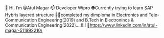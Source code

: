 👋 Hi, I’m @Atul Magar
📫 Developer Wipro
👽Currently trying to learn SAP Hybris layered structure
👨‍🎓completed my dimploma in Electronics and Tele-Communication Engineering(2019) and B.Tech in Electronincs & Communication Engineering(2022)....!!!!
🔗https://www.linkedin.com/in/atul-magar-511992210/


